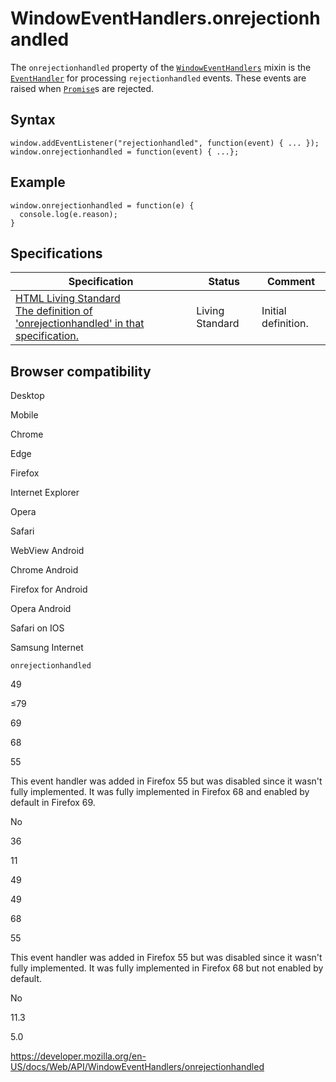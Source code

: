 WindowEventHandlers.onrejectionhandled
======================================

The `onrejectionhandled` property of the [`WindowEventHandlers`](../windoweventhandlers) mixin is the [`EventHandler`](https://developer.mozilla.org/en-US/docs/Web/Events/Event_handlers) for processing `rejectionhandled` events. These events are raised when [`Promise`](https://developer.mozilla.org/en-US/docs/Web/JavaScript/Reference/Global_Objects/Promise)s are rejected.

Syntax
------

    window.addEventListener("rejectionhandled", function(event) { ... });
    window.onrejectionhandled = function(event) { ...};

Example
-------

    window.onrejectionhandled = function(e) {
      console.log(e.reason);
    }

Specifications
--------------

<table><thead><tr class="header"><th>Specification</th><th>Status</th><th>Comment</th></tr></thead><tbody><tr class="odd"><td><a href="https://html.spec.whatwg.org/multipage/webappapis.html#handler-window-onrejectionhandled">HTML Living Standard<br />
<span class="small">The definition of 'onrejectionhandled' in that specification.</span></a></td><td><span class="spec-living">Living Standard</span></td><td>Initial definition.</td></tr></tbody></table>

Browser compatibility
---------------------

Desktop

Mobile

Chrome

Edge

Firefox

Internet Explorer

Opera

Safari

WebView Android

Chrome Android

Firefox for Android

Opera Android

Safari on IOS

Samsung Internet

`onrejectionhandled`

49

≤79

69

68

55

This event handler was added in Firefox 55 but was disabled since it wasn't fully implemented. It was fully implemented in Firefox 68 and enabled by default in Firefox 69.

No

36

11

49

49

68

55

This event handler was added in Firefox 55 but was disabled since it wasn't fully implemented. It was fully implemented in Firefox 68 but not enabled by default.

No

11.3

5.0

<a href="https://developer.mozilla.org/en-US/docs/Web/API/WindowEventHandlers/onrejectionhandled" class="_attribution-link">https://developer.mozilla.org/en-US/docs/Web/API/WindowEventHandlers/onrejectionhandled</a>
